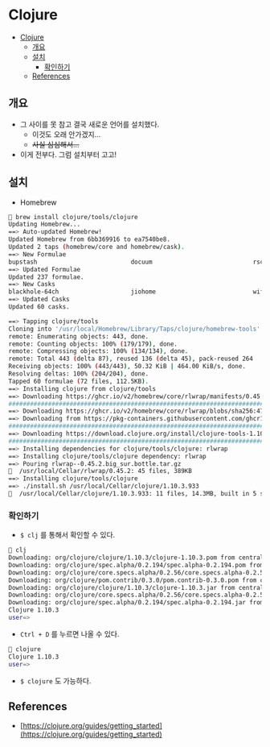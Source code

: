 # Clojure

- [Clojure](#clojure)
  - [개요](#개요)
  - [설치](#설치)
    - [확인하기](#확인하기)
  - [References](#references)

## 개요

- 그 사이를 못 참고 결국 새로운 언어를 설치했다.
  - 이것도 오래 안가겠지...
  - ~~사실 심심해서...~~
- 이게 전부다. 그럼 설치부터 고고!

## 설치

- Homebrew

```sh
 brew install clojure/tools/clojure
Updating Homebrew...
==> Auto-updated Homebrew!
Updated Homebrew from 6bb369916 to ea7540be8.
Updated 2 taps (homebrew/core and homebrew/cask).
==> New Formulae
bupstash                          docuum                            rsc_2fa
==> Updated Formulae
Updated 237 formulae.
==> New Casks
blackhole-64ch                    jiohome                           wifi-explorer-pro
==> Updated Casks
Updated 60 casks.

==> Tapping clojure/tools
Cloning into '/usr/local/Homebrew/Library/Taps/clojure/homebrew-tools'...
remote: Enumerating objects: 443, done.
remote: Counting objects: 100% (179/179), done.
remote: Compressing objects: 100% (134/134), done.
remote: Total 443 (delta 87), reused 136 (delta 45), pack-reused 264
Receiving objects: 100% (443/443), 50.32 KiB | 464.00 KiB/s, done.
Resolving deltas: 100% (204/204), done.
Tapped 60 formulae (72 files, 112.5KB).
==> Installing clojure from clojure/tools
==> Downloading https://ghcr.io/v2/homebrew/core/rlwrap/manifests/0.45.2
######################################################################## 100.0%
==> Downloading https://ghcr.io/v2/homebrew/core/rlwrap/blobs/sha256:4776bfe5bf3753463d331b150b37be72
==> Downloading from https://pkg-containers.githubusercontent.com/ghcr1/blobs/sha256:4776bfe5bf375346
######################################################################## 100.0%
==> Downloading https://download.clojure.org/install/clojure-tools-1.10.3.933.tar.gz
######################################################################## 100.0%
==> Installing dependencies for clojure/tools/clojure: rlwrap
==> Installing clojure/tools/clojure dependency: rlwrap
==> Pouring rlwrap--0.45.2.big_sur.bottle.tar.gz
🍺  /usr/local/Cellar/rlwrap/0.45.2: 45 files, 389KB
==> Installing clojure/tools/clojure
==> ./install.sh /usr/local/Cellar/clojure/1.10.3.933
🍺  /usr/local/Cellar/clojure/1.10.3.933: 11 files, 14.3MB, built in 5 seconds
```

### 확인하기

- `$ clj` 를 통해서 확인할 수 있다.

```sh
 clj
Downloading: org/clojure/clojure/1.10.3/clojure-1.10.3.pom from central
Downloading: org/clojure/spec.alpha/0.2.194/spec.alpha-0.2.194.pom from central
Downloading: org/clojure/core.specs.alpha/0.2.56/core.specs.alpha-0.2.56.pom from central
Downloading: org/clojure/pom.contrib/0.3.0/pom.contrib-0.3.0.pom from central
Downloading: org/clojure/clojure/1.10.3/clojure-1.10.3.jar from central
Downloading: org/clojure/core.specs.alpha/0.2.56/core.specs.alpha-0.2.56.jar from central
Downloading: org/clojure/spec.alpha/0.2.194/spec.alpha-0.2.194.jar from central
Clojure 1.10.3
user=>
```

- `Ctrl + D` 를 누르면 나올 수 있다.

```sh
 clojure
Clojure 1.10.3
user=>
```

- `$ clojure` 도 가능하다.

## References

- [https://clojure.org/guides/getting_started](https://clojure.org/guides/getting_started)
